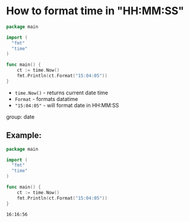 # How to format time in "HH:MM:SS"

```go
package main

import (
  "fmt"
  "time"
)

func main() {
	ct := time.Now()
	fmt.Println(ct.Format("15:04:05"))
}

```

- `time.Now()` - returns current date time
- `Format` - formats datatime
- `"15:04:05"` - will format date in HH:MM:SS

group: date

## Example: 
```go
package main

import (
  "fmt"
  "time"
)

func main() {
	ct := time.Now()
	fmt.Println(ct.Format("15:04:05"))
}

```
```
16:16:56

```

